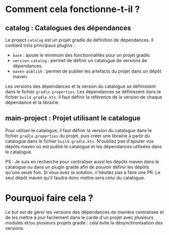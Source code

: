 
# Comment cela fonctionne-t-il ?

## catalog : Catalogues des dépendances

Le project `catalog` est un projet gradle de définition de dépendances.
Il contient trois principaux plugins :
 - `base` : ajoute le minimum des fonctionnalités pour un projet gradle.
 - `version-catalog` : permet de définir un catalogue de versions de dépendances.
 - `maven-publish` : permet de publier les artefacts du projet dans un dépôt maven.


Les versions des dépendances et la version du catalogue se définissent dans le fichier `gradle.properties`.
Les dépendances se définissent dans le fichier `build.gradle.kts`. Il faut définir la référence de la version de chaque dépendance et la librairie.

## main-project : Projet utilisant le catalogue

Pour utiliser le catalogue, il faut définir la version du catalogue dans le fichier `gradle.properties` du projet, puis créer une librairie à partir du catalogue dans le fichier `build.gradle.kts`.
N'oubliez pas d'ajouter vos dépôts maven où est publié le catalogue et les dépendances utilisées dans le catalogue.

PS : Je suis en recherche pour centraliser aussi les dépôts maven dans le catalogue ou dans un plugin gralde afin de pouvoir définir les dépôts qu'une seule fois. Si vous avez la solution, n'hésitez pas à faire une PR. Le seul dépôt maven qu'il faudra donc mettre sera celui du catalogue.

# Pourquoi faire cela ?

Le but est de gérer les versions des dépendances de manière centralisée et de les mettre à jour facilement dans le carde d'un projet avec plusieurs modules et/ou plusieurs projets gradle : cela évite la désynchronisation des versions.